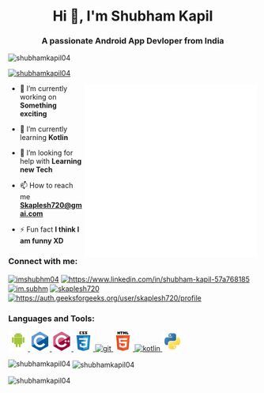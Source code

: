 <h1 align="center">Hi 👋, I'm Shubham Kapil</h1>
<h3 align="center">A passionate Android App Devloper from India</h3>

<p align="left"> <img src="https://komarev.com/ghpvc/?username=shubhamkapil04&label=Profile%20views&color=0e75b6&style=flat" alt="shubhamkapil04" /> </p>

<p align="left"> <a href="https://github.com/ryo-ma/github-profile-trophy"><img src="https://github-profile-trophy.vercel.app/?username=shubhamkapil04" alt="shubhamkapil04" /></a> </p>

<img align="right" alt="coding" width="350" src="https://github.com/ShubhamKapil04/ShubhamKapil04/blob/main/97525-code-dark.gif">

- 🔭 I’m currently working on **Something exciting**

- 🌱 I’m currently learning **Kotlin**

- 🤝 I’m looking for help with **Learning new Tech**

- 📫 How to reach me **Skaplesh720@gmai.com**

- ⚡ Fun fact **I think I am funny XD**

<h3 align="left">Connect with me:</h3>
<p align="left">
<a href="https://twitter.com/imshubhm04" target="blank"><img align="center" src="https://raw.githubusercontent.com/rahuldkjain/github-profile-readme-generator/master/src/images/icons/Social/twitter.svg" alt="imshubhm04" height="30" width="40" /></a>
<a href="https://linkedin.com/in/https://www.linkedin.com/in/shubham-kapil-57a768185" target="blank"><img align="center" src="https://raw.githubusercontent.com/rahuldkjain/github-profile-readme-generator/master/src/images/icons/Social/linked-in-alt.svg" alt="https://www.linkedin.com/in/shubham-kapil-57a768185" height="30" width="40" /></a>
<a href="https://instagram.com/im.subhm" target="blank"><img align="center" src="https://raw.githubusercontent.com/rahuldkjain/github-profile-readme-generator/master/src/images/icons/Social/instagram.svg" alt="im.subhm" height="30" width="40" /></a>
<a href="https://www.leetcode.com/skaplesh720" target="blank"><img align="center" src="https://raw.githubusercontent.com/rahuldkjain/github-profile-readme-generator/master/src/images/icons/Social/leet-code.svg" alt="skaplesh720" height="30" width="40" /></a>
<a href="https://auth.geeksforgeeks.org/user/https://auth.geeksforgeeks.org/user/skaplesh720/profile" target="blank"><img align="center" src="https://raw.githubusercontent.com/rahuldkjain/github-profile-readme-generator/master/src/images/icons/Social/geeks-for-geeks.svg" alt="https://auth.geeksforgeeks.org/user/skaplesh720/profile" height="30" width="40" /></a>
</p>

<h3 align="left">Languages and Tools:</h3>
<p align="left"> <a href="https://developer.android.com" target="_blank" rel="noreferrer"> <img src="https://raw.githubusercontent.com/devicons/devicon/master/icons/android/android-original-wordmark.svg" alt="android" width="40" height="40"/> </a> <a href="https://www.cprogramming.com/" target="_blank" rel="noreferrer"> <img src="https://raw.githubusercontent.com/devicons/devicon/master/icons/c/c-original.svg" alt="c" width="40" height="40"/> </a> <a href="https://www.w3schools.com/cpp/" target="_blank" rel="noreferrer"> <img src="https://raw.githubusercontent.com/devicons/devicon/master/icons/cplusplus/cplusplus-original.svg" alt="cplusplus" width="40" height="40"/> </a> <a href="https://www.w3schools.com/css/" target="_blank" rel="noreferrer"> <img src="https://raw.githubusercontent.com/devicons/devicon/master/icons/css3/css3-original-wordmark.svg" alt="css3" width="40" height="40"/> </a> <a href="https://git-scm.com/" target="_blank" rel="noreferrer"> <img src="https://www.vectorlogo.zone/logos/git-scm/git-scm-icon.svg" alt="git" width="40" height="40"/> </a> <a href="https://www.w3.org/html/" target="_blank" rel="noreferrer"> <img src="https://raw.githubusercontent.com/devicons/devicon/master/icons/html5/html5-original-wordmark.svg" alt="html5" width="40" height="40"/> </a> <a href="https://kotlinlang.org" target="_blank" rel="noreferrer"> <img src="https://www.vectorlogo.zone/logos/kotlinlang/kotlinlang-icon.svg" alt="kotlin" width="40" height="40"/> </a> <a href="https://www.python.org" target="_blank" rel="noreferrer"> <img src="https://raw.githubusercontent.com/devicons/devicon/master/icons/python/python-original.svg" alt="python" width="40" height="40"/> </a> </p>

<p><img align="left" src="https://github-readme-stats.vercel.app/api/top-langs?username=shubhamkapil04&show_icons=true&locale=en&layout=compact" alt="shubhamkapil04" /></p>

<p>&nbsp;<img align="center" src="https://github-readme-stats.vercel.app/api?username=shubhamkapil04&show_icons=true&locale=en" alt="shubhamkapil04" /></p>

<p><img align="center" src="https://github-readme-streak-stats.herokuapp.com/?user=shubhamkapil04&" alt="shubhamkapil04" /></p>





